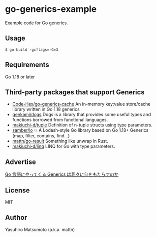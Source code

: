 # go-generics-example

Example code for Go generics.

## Usage

```
$ go build -gcflags=-G=3
```

## Requirements

Go 1.18 or later

## Third-party packages that support Generics

- [Code-Hex/go-generics-cache](https://github.com/Code-Hex/go-generics-cache) An in-memory key:value store/cache library written in Go 1.18 generics
- [genkami/dogs](https://github.com/genkami/dogs) Dogs is a library that provides some useful types and functions borrowed from functional languages.
- [makiuchi-d/tuple](https://github.com/makiuchi-d/tuple) Definition of n-tuple structs using type parameters.
- [samber/lo](https://github.com/samber/lo) 💥 A Lodash-style Go library based on Go 1.18+ Generics (map, filter, contains, find...)
- [mattn/go-result](https://github.com/mattn/go-result) Something like unwrap in Rust.
- [makiuchi-d/linq](https://github.com/makiuchi-d/linq) LINQ for Go with type parameters.

## Advertise

[Go 言語にやってくる Generics は我々に何をもたらすのか](https://zenn.dev/mattn/books/4c7de85ec42cb44cf285)

## License

MIT

## Author

Yasuhiro Matsumoto (a.k.a. mattn)
